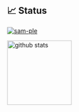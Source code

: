 ## 📈 Status
<p align="left"> 
  <a href="https://github.com/sam-ple/sam-ple/">
    <img src="https://komarev.com/ghpvc/?username=sam-ple" alt="sam-ple" />
  </a>
</p>

<p align="left"> 
  <img alt="github stats" height="150px" src="https://github-readme-stats.vercel.app/api?username=sam-ple" />
</p>
